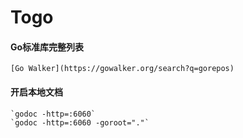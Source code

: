 # Togo

#### Go标准库完整列表
    [Go Walker](https://gowalker.org/search?q=gorepos)

#### 开启本地文档
    `godoc -http=:6060`
    `godoc -http=:6060 -goroot="."`
